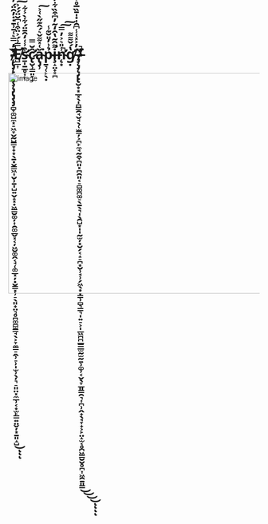 <h1>`̴̷̸̷̸̵̷̴̴̴̷̷̴̷̨̢̡̨̢̨̡̧̨̡̢̡̧̡̛̛̻̞͚̺̼͓̠͖̞̬̰̺̳̞̟͙̖̱̣̬̳͖͎̮̹̱̩̺͍̬̝͓̣͖͇̮͚̦͎̯͚̲̬͓͔̦͖̮͚̭͔̘̜͚̲͓̦̣̮̳͓̹̠̖͈̟̤͉̥̪͚̻̫͇̘̖͕̞̼͇̠̭̹̠̹̩̫̹̖̦͉̠͈̤͓̼̲̹͔͙̫̙͇͍̤̬̦͙̱͈̝̺̎̓̿͛͑̄͗̄̇̇̓̑̈́̓͛̇̈̓̐͋̾͆̔̃̄͊̍̆͋̉͊̌̃̈́͒̂̀̿̉̄͛͒͗̿̔͌̅̐̋̂̓̀͗̓̈́̍̐̂̊̐̔̈̆̌̈̾̐̓̌̋̄̇͂͌͛̋̽͛̈́͐̂̓̒̒̽̊̽͑̒̄͆̓͐͂̉͌̂́̀͗̊̚͘̕͘̚̚̚͘̚͘̚͜͠͠͝͠͝͝͝͠͠͝ͅͅͅE̸̛̺̲͎̿͗́͐̈͒͑͆̆̈́́͐͠͝s̴̛̛̱̩̱̲̥͎̙͒͗͑̒̑̄̈́͋̀͐͋ĉ̷̢̛̮̹͇͈̞̟̆̿ǎ̴̢̡̹͑̽͌̌͛́̂͊̋̀͑͐͘͠p̴̱͉̜̙̖̣̉͗̓̎̆͊̾i̶̧̝̤̟͓̪͌̑̃̔̑̒͂̓͆͒̏͋̓͆͆͘͘n̴̨̛͙̾̎͛͐̓̿̚͠͠g̸̛̣̔́̌͌͌`̶̷̵̴̷̴̴̸̸̴̶̸̶̶̡̨̡̨̡̢̢̛̛̛̮͙͙̲͓̖̩̪̳̯̘̬̘̖̜̫̳̦͕̪̙̼̘̰̭̞̪͈͓̪̯͈͔̠̻͚̪͚̠̖̱̖͉̩̖̯̺͙̩̩̰̫̦͓̮̗͔̝̠̪͙̮̹̘̹̗͖̖͙̣̳̹̻͉̳͉̩͍̠͕̩̲͖̪̪̲̳̲̫̰̫̰͍̹͚̹͔̬̖̞̲͈͇̯͉͎̪̹̭̟̖̘̞̟͕̙̤̝̫͔̥̪͖̳̮̮̥̪͎͖̯̱͈̳́̓͐̽͑̾͆̑̍̇̍̄̏̅̊̾̀̈́̑͒͒̋̀̀͌͂̽̊͒̎͛̏̇́́̑͑͗̀̽̎͛̆̈́̆̊̂̑́̆̆̔̓̊̍̄̎̾̎̓͘̕̚͘͜͜͜͜͠͝͝͝͠͝͝͝͝ͅͅͅͅ</h1>



<img width="957" height="442" alt="image" src="https://github.com/user-attachments/assets/075a70df-0e47-46a9-943d-4ea917536bf3" />


